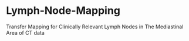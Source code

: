 # Lymph-Node-Mapping
Transfer Mapping for Clinically Relevant Lymph Nodes in The Mediastinal Area of CT data
